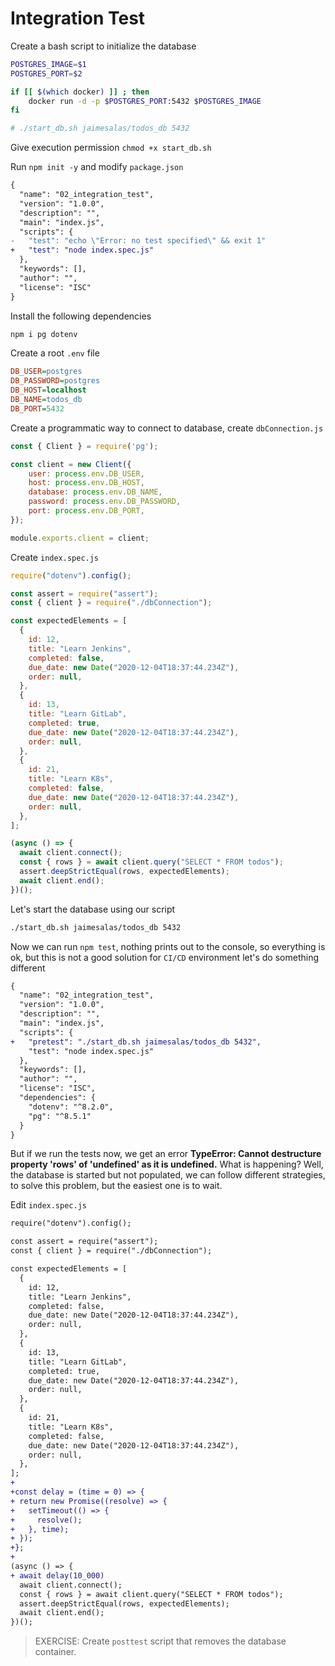 # Integration Test

Create a bash script to initialize the database

```sh
POSTGRES_IMAGE=$1
POSTGRES_PORT=$2

if [[ $(which docker) ]] ; then
    docker run -d -p $POSTGRES_PORT:5432 $POSTGRES_IMAGE
fi

# ./start_db.sh jaimesalas/todos_db 5432
```

Give execution permission `chmod +x start_db.sh`


Run `npm init -y` and modify `package.json`

```diff
{
  "name": "02_integration_test",
  "version": "1.0.0",
  "description": "",
  "main": "index.js",
  "scripts": {
-   "test": "echo \"Error: no test specified\" && exit 1"
+   "test": "node index.spec.js"
  },
  "keywords": [],
  "author": "",
  "license": "ISC"
}

```

Install the following dependencies

```bash
npm i pg dotenv
```

Create a root `.env` file

```ini
DB_USER=postgres
DB_PASSWORD=postgres
DB_HOST=localhost
DB_NAME=todos_db
DB_PORT=5432
```

Create a programmatic way to connect to database, create `dbConnection.js`

```js
const { Client } = require('pg');

const client = new Client({
    user: process.env.DB_USER,
    host: process.env.DB_HOST,
    database: process.env.DB_NAME,
    password: process.env.DB_PASSWORD,
    port: process.env.DB_PORT,
});

module.exports.client = client;
```

Create `index.spec.js`

```js
require("dotenv").config();

const assert = require("assert");
const { client } = require("./dbConnection");

const expectedElements = [
  {
    id: 12,
    title: "Learn Jenkins",
    completed: false,
    due_date: new Date("2020-12-04T18:37:44.234Z"),
    order: null,
  },
  {
    id: 13,
    title: "Learn GitLab",
    completed: true,
    due_date: new Date("2020-12-04T18:37:44.234Z"),
    order: null,
  },
  {
    id: 21,
    title: "Learn K8s",
    completed: false,
    due_date: new Date("2020-12-04T18:37:44.234Z"),
    order: null,
  },
];

(async () => {
  await client.connect();
  const { rows } = await client.query("SELECT * FROM todos");
  assert.deepStrictEqual(rows, expectedElements);
  await client.end();
})();
```

Let's start the database using our script

```bash
./start_db.sh jaimesalas/todos_db 5432
```

Now we can run `npm test`, nothing prints out to the console, so everything is ok, but this is not a good solution for `CI/CD` environment let's do something different

```diff
{
  "name": "02_integration_test",
  "version": "1.0.0",
  "description": "",
  "main": "index.js",
  "scripts": {
+   "pretest": "./start_db.sh jaimesalas/todos_db 5432",
    "test": "node index.spec.js"
  },
  "keywords": [],
  "author": "",
  "license": "ISC",
  "dependencies": {
    "dotenv": "^8.2.0",
    "pg": "^8.5.1"
  }
}

```

But if we run the tests now, we get an error **TypeError: Cannot destructure property 'rows' of 'undefined' as it is undefined.** What is happening? Well, the database is started but not populated, we can follow different strategies, to solve this problem, but the easiest one is to wait.

Edit `index.spec.js`

```diff
require("dotenv").config();

const assert = require("assert");
const { client } = require("./dbConnection");

const expectedElements = [
  {
    id: 12,
    title: "Learn Jenkins",
    completed: false,
    due_date: new Date("2020-12-04T18:37:44.234Z"),
    order: null,
  },
  {
    id: 13,
    title: "Learn GitLab",
    completed: true,
    due_date: new Date("2020-12-04T18:37:44.234Z"),
    order: null,
  },
  {
    id: 21,
    title: "Learn K8s",
    completed: false,
    due_date: new Date("2020-12-04T18:37:44.234Z"),
    order: null,
  },
];
+
+const delay = (time = 0) => {
+ return new Promise((resolve) => {
+   setTimeout(() => {
+     resolve();
+   }, time);
+ });
+};
+
(async () => {
+ await delay(10_000)
  await client.connect();
  const { rows } = await client.query("SELECT * FROM todos");
  assert.deepStrictEqual(rows, expectedElements);
  await client.end();
})();

```

> EXERCISE: Create `posttest` script that removes the database container.